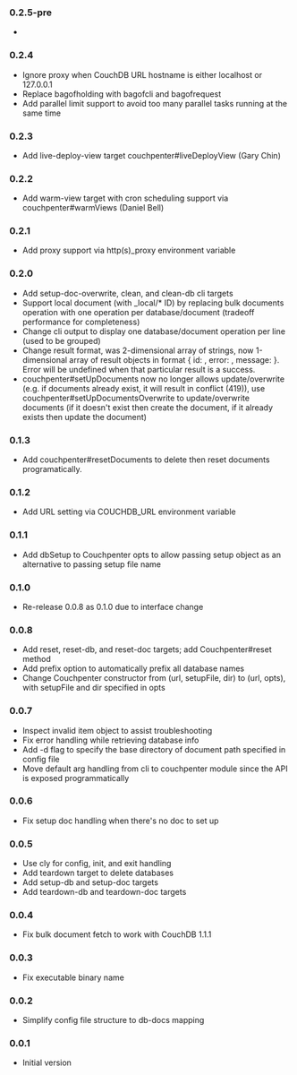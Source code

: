 ### 0.2.5-pre
*

### 0.2.4
* Ignore proxy when CouchDB URL hostname is either localhost or 127.0.0.1
* Replace bagofholding with bagofcli and bagofrequest
* Add parallel limit support to avoid too many parallel tasks running at the same time

### 0.2.3
* Add live-deploy-view target couchpenter#liveDeployView (Gary Chin)

### 0.2.2
* Add warm-view target with cron scheduling support via couchpenter#warmViews (Daniel Bell)

### 0.2.1
* Add proxy support via http(s)_proxy environment variable

### 0.2.0
* Add setup-doc-overwrite, clean, and clean-db cli targets
* Support local document (with _local/* ID) by replacing bulk documents operation with one operation per database/document (tradeoff performance for completeness)
* Change cli output to display one database/document operation per line (used to be grouped)
* Change result format, was 2-dimensional array of strings, now 1-dimensional array of result objects in format { id: , error: , message: }. Error will be undefined when that particular result is a success.
* couchpenter#setUpDocuments now no longer allows update/overwrite (e.g. if documents already exist, it will result in conflict (419)), use couchpenter#setUpDocumentsOverwrite to update/overwrite documents (if it doesn't exist then create the document, if it already exists then update the document)

### 0.1.3
* Add couchpenter#resetDocuments to delete then reset documents programatically.

### 0.1.2
* Add URL setting via COUCHDB_URL environment variable

### 0.1.1
* Add dbSetup to Couchpenter opts to allow passing setup object as an alternative to passing setup file name

### 0.1.0
* Re-release 0.0.8 as 0.1.0 due to interface change

### 0.0.8
* Add reset, reset-db, and reset-doc targets; add Couchpenter#reset method
* Add prefix option to automatically prefix all database names
* Change Couchpenter constructor from (url, setupFile, dir) to (url, opts), with setupFile and dir specified in opts

### 0.0.7
* Inspect invalid item object to assist troubleshooting
* Fix error handling while retrieving database info
* Add -d flag to specify the base directory of document path specified in config file
* Move default arg handling from cli to couchpenter module since the API is exposed programmatically

### 0.0.6
* Fix setup doc handling when there's no doc to set up

### 0.0.5
* Use cly for config, init, and exit handling
* Add teardown target to delete databases
* Add setup-db and setup-doc targets
* Add teardown-db and teardown-doc targets

### 0.0.4 
* Fix bulk document fetch to work with CouchDB 1.1.1

### 0.0.3
* Fix executable binary name

### 0.0.2
* Simplify config file structure to db-docs mapping

### 0.0.1
* Initial version
